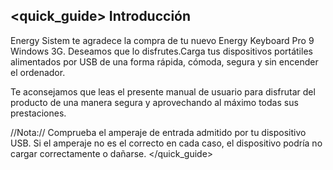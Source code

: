 ## <quick_guide> Introducción

Energy Sistem te agradece la compra de tu nuevo Energy Keyboard Pro 9 Windows 3G. Deseamos que lo disfrutes.Carga tus dispositivos portátiles alimentados por USB de una forma rápida, cómoda, segura y sin
encender el ordenador.

Te aconsejamos que leas el presente manual de usuario para disfrutar del producto de una manera segura y aprovechando al máximo todas sus prestaciones.

//Nota:// Comprueba el amperaje de entrada admitido por tu dispositivo USB. Si el amperaje no es el
correcto en cada caso, el dispositivo podría no cargar correctamente o dañarse. </quick_guide>
